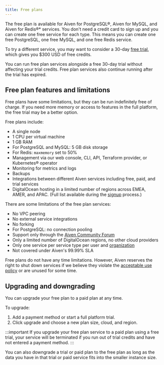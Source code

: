 ```yaml
---
title: Free plans
---
```


The free plan is available for Aiven for PostgreSQL®, Aiven for MySQL,
and Aiven for Redis®\* services. You don't need a credit card to sign
up and you can create one free service for each type. This means you can
create one free PostgreSQL, one free MySQL, and one free Redis service.

To try a different service, you may want to consider a
30-day
[free trial](/docs/platform/concepts/free-trial), which gives you $300 USD of free credits.

You can run free plan services alongside a free 30-day trial without
affecting your trial credits. Free plan services also continue running
after the trial has expired.

## Free plan features and limitations

Free plans have some limitations, but they can be run indefinitely free
of charge. If you need more memory or access to features in the full
platform, the free trial may be a better option.

Free plans include:

-   A single node
-   1 CPU per virtual machine
-   1 GB RAM
-   For PostgreSQL and MySQL: 5 GB disk storage
-   For Redis: `maxmemory` set to 50%
-   Management via our web console, CLI, API, Terraform provider, or
    Kubernetes® operator
-   Monitoring for metrics and logs
-   Backups
-   Integrations between different Aiven services including free, paid,
    and trial services
-   DigitalOcean hosting in a limited number of regions across EMEA,
    AMER, and APAC. (Full list available during the
    [signup](https://console.aiven.io/signup) process.)

There are some limitations of the free plan services:

-   No VPC peering
-   No external service integrations
-   No forking
-   For PostgreSQL: no connection pooling
-   Support only through the [Aiven Community
    Forum](https://aiven.io/community/forum/)
-   Only a limited number of DigitalOcean regions, no other cloud
    providers
-   Only one service per service type per user and
    [organization](/docs/platform/concepts/projects_accounts_access)
-   Not covered under Aiven's 99.99% SLA

Free plans do not have any time limitations. However, Aiven reserves the
right to shut down services if we believe they violate the [acceptable
use policy](https://aiven.io/terms) or are unused for some time.

## Upgrading and downgrading

You can upgrade your free plan to a paid plan at any time.

To upgrade:

1. Add a payment method or start a full platform trial.
1. Click upgrade and  choose a new plan size, cloud, and region.

:::important
If you upgrade your free plan service to a paid plan using a free trial,
your service will be terminated if you run out of trial credits and have
not entered a payment method.
:::

You can also downgrade a trial or paid plan to the free plan as long as
the data you have in that trial or paid service fits into the smaller
instance size.
